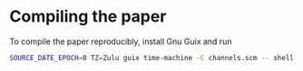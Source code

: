 # Compiling the paper
To compile the paper reproducibly, install Gnu Guix and run
```bash
SOURCE_DATE_EPOCH=0 TZ=Zulu guix time-machine -C channels.scm -- shell --pure -E SOURCE_DATE_EPOCH -E TZ -m manifest.scm -- latexmk -auxdir=latex.aux -lualatex Report.tex
```
